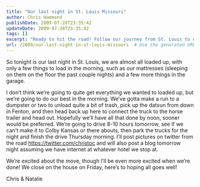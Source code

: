 ```yaml
---
title: "Our last night in St. Louis Missouri"
author: Chris Hammond
publishDate: 2009-07-28T23:35:42
updateDate: 2009-07-28T23:35:42
tags: []
excerpt: "Ready to hit the road! Follow our journey from St. Louis to our new home with updates on Twitter https://twitter.com/christoc. Excited for the next chapter! #MovingDay #NewBeginnings"
url: /2009/our-last-night-in-st-louis-missouri  # Use the generated URL with year
---
```

<p>So tonight is our last night in St. Louis, we are almost all loaded up, with only a few things to load in the morning, such as our mattresses (sleeping on them on the floor the past couple nights) and a few more things in the garage.</p>  <p>I don’t think we’re going to quite get everything we wanted to loaded up, but we’re going to do our best in the morning. We’ve gotta make a run to a dumpster or two to unload quite a bit of trash, pick up the datsun from down in Fenton, and then head back up here to connect the truck to the horse trailer and head out. Hopefully we’ll have all that done by noon, sooner would be preferred. We’re going to drive 8-10 hours tomorrow, see if we can’t make it to Colby Kansas or there abouts, then park the trucks for the night and finish the drive Thursday morning. I’ll post pictures on twitter from the road <a href="https://twitter.com/christoc">https://twitter.com/christoc</a> and will also post a blog tomorrow night assuming we have internet at whatever hotel we stop at.</p>  <p>We’re excited about the move, though I’ll be even more excited when we’re done! We close on the house on Friday, here’s to hoping all goes well!</p>  <p>Chris & Natalie</p>


